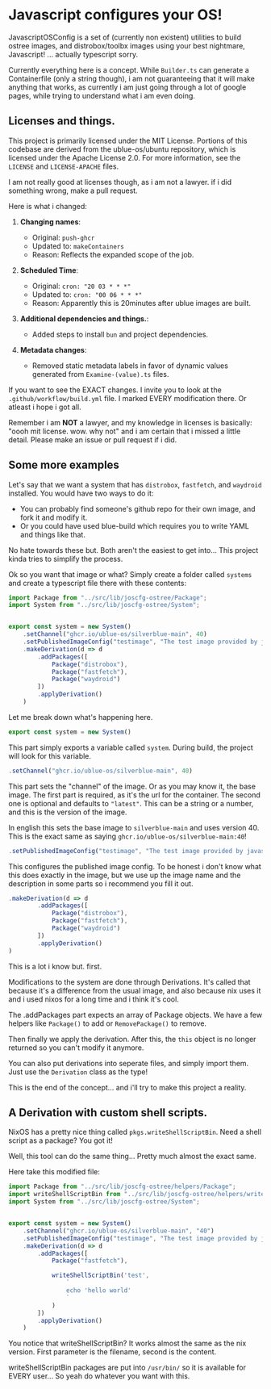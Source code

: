 # Javascript configures your OS!

JavascriptOSConfig is a set of (currently non existent) utilities to build ostree images, and distrobox/toolbx images using
your best nightmare, Javascript! ... actually typescript sorry.

Currently everything here is a concept. While `Builder.ts` can generate a Containerfile (only a string though), i am not guaranteeing that it will make anything that works, as currently i am just going through a lot of google pages, while trying to understand what i am even doing.

## Licenses and things.
This project is primarily licensed under the MIT License. Portions of this codebase are derived from the ublue-os/ubuntu repository, which is licensed under the Apache License 2.0. For more information, see the `LICENSE` and `LICENSE-APACHE` files.

I am not really good at licenses though, as i am not a lawyer. if i did something wrong, make a pull request.

Here is what i changed:
1. **Changing names**:
   - Original: `push-ghcr`
   - Updated to: `makeContainers`
   - Reason: Reflects the expanded scope of the job.

2. **Scheduled Time**:
   - Original: `cron: "20 03 * * *"`
   - Updated to: `cron: "00 06 * * *"`
   - Reason: Apparently this is 20minutes after ublue images are built.

3. **Additional dependencies and things.**:
   - Added steps to install `bun` and project dependencies.

4. **Metadata changes**:
   - Removed static metadata labels in favor of dynamic values generated from `Examine-(value).ts` files.

If you want to see the EXACT changes. I invite you to look at the `.github/workflow/build.yml` file. I marked EVERY modification there. Or atleast i hope i got all.

Remember i am **NOT** a lawyer, and my knowledge in licenses is basically: "oooh mit license. wow. why not" and i am certain that i missed a little detail. Please make an issue or pull request if i did.

## Some more examples

Let's say that we want a system that has `distrobox`, `fastfetch`, and `waydroid` installed. You would have two ways to do it:

- You can probably find someone's github repo for their own image, and fork it and modify it.
- Or you could have used blue-build which requires you to write YAML and things like that.

No hate towards these but. Both aren't the easiest to get into... This project kinda tries to simplify the process.

Ok so you want that image or what? Simply create a folder called `systems` and create a typescript file there with these contents:
```ts
import Package from "../src/lib/joscfg-ostree/Package";
import System from "../src/lib/joscfg-ostree/System";


export const system = new System()
    .setChannel("ghcr.io/ublue-os/silverblue-main", 40)
    .setPublishedImageConfig("testimage", "The test image provided by javascriptosconfig's repo. Not for daily use.")
    .makeDerivation(d => d
        .addPackages([
            Package("distrobox"),
            Package("fastfetch"),
            Package("waydroid")
        ])
        .applyDerivation()
    )
```

Let me break down what's happening here.

```ts
export const system = new System()
```

This part simply exports a variable called `system`. During build, the project will look for this variable.

```ts
.setChannel("ghcr.io/ublue-os/silverblue-main", 40)
```

This part sets the "channel" of the image. Or as you may know it, the base image. The first part is required, as it's the url for the container. The second one is optional and defaults to `"latest"`. This can be a string or a number, and this is the version of the image.

In english this sets the base image to `silverblue-main` and uses version 40. This is the exact same as saying `ghcr.io/ublue-os/silverblue-main:40`!

```ts
.setPublishedImageConfig("testimage", "The test image provided by javascriptosconfig's repo. Not for daily use.")
```

This configures the published image config. To be honest i don't know what this does exactly in the image, but we use up the image name and the description in some parts so i recommend you fill it out.

```ts
.makeDerivation(d => d
        .addPackages([
            Package("distrobox"),
            Package("fastfetch"),
            Package("waydroid")
        ])
        .applyDerivation()
)
```

This is a lot i know but. first.

Modifications to the system are done through Derivations. It's called that because it's a difference from the usual image, and also because nix uses it and i used nixos for a long time and i think it's cool.

The .addPackages part expects an array of Package objects. We have a few helpers like `Package()` to add or `RemovePackage()` to remove.

Then finally we apply the derivation. After this, the `this` object is no longer returned so you can't modify it anymore.

You can also put derivations into seperate files, and simply import them. Just use the `Derivation` class as the type!

This is the end of the concept... and i'll try to make this project a reality.

## A Derivation with custom shell scripts.

NixOS has a pretty nice thing called `pkgs.writeShellScriptBin`. Need a shell script as a package? You got it! 

Well, this tool can do the same thing... Pretty much almost the exact same.

Here take this modified file:
```ts
import Package from "../src/lib/joscfg-ostree/helpers/Package";
import writeShellScriptBin from "../src/lib/joscfg-ostree/helpers/writeShellScriptBin";
import System from "../src/lib/joscfg-ostree/System";


export const system = new System()
    .setChannel("ghcr.io/ublue-os/silverblue-main", "40")
    .setPublishedImageConfig("testimage", "The test image provided by javascriptosconfig's repo. Not for daily use.")
    .makeDerivation(d => d
        .addPackages([
            Package("fastfetch"),

            writeShellScriptBin('test', 
                `
                echo 'hello world'
                `
            )
        ])
        .applyDerivation()
    )
```

You notice that writeShellScriptBin? It works almost the same as the nix version. First parameter is the filename, second is the content.

writeShellScriptBin packages are put into `/usr/bin/` so it is available for EVERY user... So yeah do whatever you want with this.